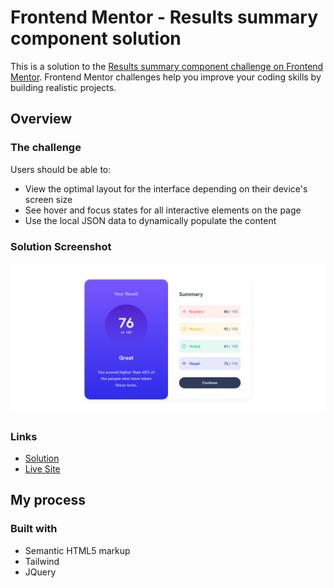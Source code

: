 # Frontend Mentor - Results summary component solution

This is a solution to the [Results summary component challenge on Frontend Mentor](https://www.frontendmentor.io/challenges/results-summary-component-CE_K6s0maV). Frontend Mentor challenges help you improve your coding skills by building realistic projects.  

## Overview

### The challenge

Users should be able to:

- View the optimal layout for the interface depending on their device's screen size
- See hover and focus states for all interactive elements on the page
- Use the local JSON data to dynamically populate the content

### Solution Screenshot

![soluction](./screenshot.png)

### Links

- [Solution](https://github.com/sonya-c/frontend-mentor/results-summary-component)
- [Live Site](https://sonya-c.github.io/frontend-mentor/results-summary-component)

## My process

### Built with

- Semantic HTML5 markup
- Tailwind
- JQuery
